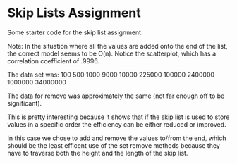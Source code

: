 Skip Lists Assignment
=====================

Some starter code for the skip list assignment.

Note: In the situation where all the values are added onto the end of the list, the correct model seems to be O(n). Notice the scatterplot, which has a correlation coefficient of .9996.

The data set was:
  100     500
  1000    9000
  10000   225000
  100000  2400000
  1000000 34000000

The data for remove was approximately the same (not far enough off to be significant).

This is pretty interesting because it shows that if the skip list is used to store values in a specific order the efficiency can be either reduced or improved.

In this case we chose to add and remove the values to/from the end, which should be the least efficent use of the set remove methods because they have to traverse both the height and the length of the skip list.
